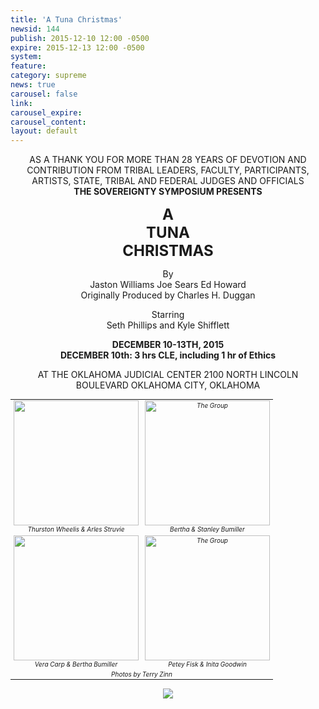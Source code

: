 ```yaml
---
title: 'A Tuna Christmas'
newsid: 144
publish: 2015-12-10 12:00 -0500
expire: 2015-12-13 12:00 -0500
system: 
feature: 
category: supreme
news: true
carousel: false
link: 
carousel_expire: 
carousel_content: 
layout: default
---
```

<style>
	.tuna-wrapper {
		text-align: center;
	}
	.tuna-title {
		font-size: 24px;
	}
	.photos {
		font-size: 10px;
		line-height: 12px;
		text-align: center;
		font-style: italic;
		width: 600px;
		margin: auto;
	}
	.photos td {
		vertical-align: top;
	}	
</style>
<div class="tuna-wrapper">

<p class="tuna-heading">AS A THANK YOU FOR MORE THAN 28 YEARS OF DEVOTION AND CONTRIBUTION FROM TRIBAL LEADERS, FACULTY, PARTICIPANTS, ARTISTS, STATE, TRIBAL AND FEDERAL JUDGES AND OFFICIALS<br>
<strong>THE SOVEREIGNTY SYMPOSIUM PRESENTS</strong></p>
<p><strong class="tuna-title">A <br/>TUNA <br/>CHRISTMAS</strong></p>
<p>By<br>
Jaston Williams Joe Sears Ed Howard  <br>
Originally Produced by Charles H. Duggan</p>
<p>Starring<br>
Seth Phillips and Kyle Shifflett</p>
<p><strong>DECEMBER 10-13TH, 2015</strong>
<br /><strong>DECEMBER 10th: 3 hrs CLE, including 1 hr of Ethics</strong></p>
<p>AT THE OKLAHOMA JUDICIAL CENTER 2100 NORTH LINCOLN BOULEVARD OKLAHOMA CITY, OKLAHOMA</p>
<table class="photos">
	<tr>
		<td><img style="height: 200px;" alt="" src="http://www.oscn.net/images/news/tuna-christmas-0027.jpg" /><br />
			Thurston Wheelis & Arles Struvie
		</td>
		<td><img style="height: 200px;" alt="The Group" src="http://www.oscn.net/images/news/tuna-christmas-0109.jpg" /><br />
			Bertha & Stanley Bumiller
		</td>
	</tr>
	<tr>
		<td><img style="height: 200px;" alt="" src="http://www.oscn.net/images/news/tuna-christmas-0150.jpg" /><br />
			Vera Carp & Bertha Bumiller
		</td>
		<td><img style="height: 200px;" alt="The Group" src="http://www.oscn.net/images/news/tuna-christmas-0305.jpg" /><br />
			Petey Fisk & Inita Goodwin
		</td>
	</tr>
	<tr>
		<td colspan=2>Photos by Terry Zinn</td>
	</tr>
</table>

<p><img src="http://www.oscn.net/assets/img/tuna-christmas.jpg" /></p>
</div>